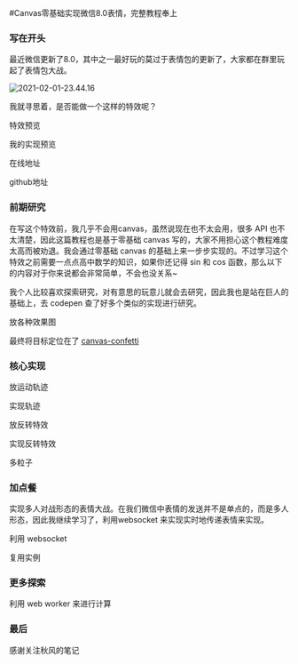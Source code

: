 #Canvas零基础实现微信8.0表情，完整教程奉上

### 写在开头

最近微信更新了8.0，其中之一最好玩的莫过于表情包的更新了，大家都在群里玩起了表情包大战。

![2021-02-01-23.44.16](https://s3.qiufengh.com/blog/2021-02-01-23.44.16.gif)

我就寻思着，是否能做一个这样的特效呢？



特效预览



我的实现预览



在线地址



github地址



### 前期研究

在写这个特效前，我几乎不会用canvas，虽然说现在也不太会用，很多 API 也不太清楚，因此这篇教程也是基于零基础 canvas 写的，大家不用担心这个教程难度太高而被劝退。我会通过零基础 canvas 的基础上来一步步实现的。不过学习这个特效之前需要一点点高中数学的知识，如果你还记得 sin 和 cos 函数，那么以下的内容对于你来说都会非常简单，不会也没关系~

我个人比较喜欢探索研究，对有意思的玩意儿就会去研究，因此我也是站在巨人的基础上，去 codepen 查了好多个类似的实现进行研究。

放各种效果图



最终将目标定位在了 [canvas-confetti](https://github.com/catdad/canvas-confetti)

### 核心实现

放运动轨迹



实现轨迹



放反转特效



实现反转特效



多粒子



### 加点餐

实现多人对战形态的表情大战。在我们微信中表情的发送并不是单点的，而是多人形态，因此我继续学习了，利用websocket 来实现实时地传递表情来实现。



利用 websocket 

复用实例



### 更多探索

利用 web worker 来进行计算



### 最后

感谢关注秋风的笔记

